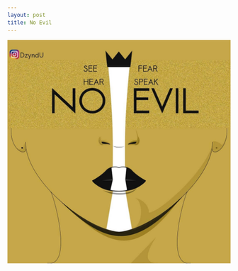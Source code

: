 ```yaml
---
layout: post
title: No Evil
---
```


![alt text](../assets/img/56323835_283684809200697_1785686558118621380_n.jpg)
